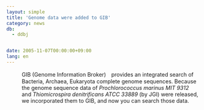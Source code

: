 ```yaml
---
layout: simple
title: 'Genome data were added to GIB'
category: news
db:
  - ddbj


date: 2005-11-07T00:00:00+09:00
lang: en
---
```


<html>
<dd>GIB (Genome Information Broker)　provides an integrated search of Bacteria, Archaea, Eukaryota complete genome sequences. Because the genome sequence data of <i>Prochlorococcus marinus MIT 9312</i> and <i>Thiomicrospira denitrificans ATCC 33889</i> (by JGI) were released, we incorporated them to GIB, and now you can search those data.</dd>
</html>
